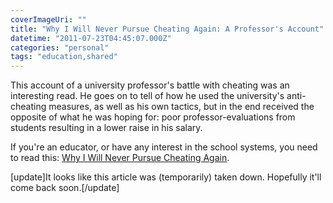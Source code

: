 ```yaml
---
coverImageUri: ""
title: "Why I Will Never Pursue Cheating Again: A Professor's Account"
datetime: "2011-07-23T04:45:07.000Z"
categories: "personal"
tags: "education,shared"
---
```


This account of a university professor's battle with cheating was an interesting read. He goes on to tell of how he used the university's anti-cheating measures, as well as his own tactics, but in the end received the opposite of what he was hoping for: poor professor-evaluations from students resulting in a lower raise in his salary.

If you're an educator, or have any interest in the school systems, you need to read this: [Why I Will Never Pursue Cheating Again](http://behind-the-enemy-lines.blogspot.com/2011/07/why-i-will-never-pursue-cheating-again.html).

\[update\]It looks like this article was (temporarily) taken down. Hopefully it'll come back soon.\[/update\]
